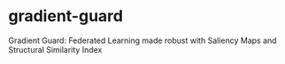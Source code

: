 # gradient-guard
Gradient Guard: Federated Learning made robust with Saliency Maps and Structural Similarity Index
